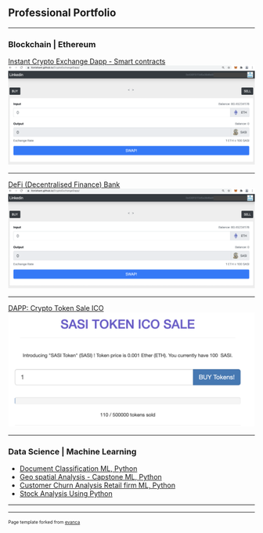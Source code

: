 ## Professional Portfolio

---

### Blockchain | Ethereum

[Instant Crypto Exchange Dapp - Smart contracts](https://itznishant.github.io/CryptoExchangeDapp)
<img src="images/ExchangeDappUI.png?raw=true"/>

---
[DeFi (Decentralised Finance) Bank](https://github.com/itznishant/DeFi-Bank)
<img src="images/ExchangeDappUI.png?raw=true"/>

---
[DAPP: Crypto Token Sale ICO](https://itznishant.github.io/SASITokenDAPP)
<img src="images/TokenSaleDappUI.png?raw=true"/>

---

### Data Science | Machine Learning

- [Document Classification ML, Python](https://www.linkedin.com/pulse/ectd-document-classification-using-machine-learning-vemulakonda)
- [Geo spatial Analysis - Capstone ML, Python](https://www.linkedin.com/pulse/hyderabad-neighborhood-analysis-capstone-project-vemulakonda)
- [Customer Churn Analysis Retail firm ML, Python](https://github.com/itznishant)
- [Stock Analysis Using Python](https://github.com/itznishant/Stock-Analysis-NSE-Using-Python)

---


---
<p style="font-size:9px">Page template forked from <a href="https://github.com/evanca/quick-portfolio">evanca</a></p>
<!-- Remove above link if you don't want to attibute -->
